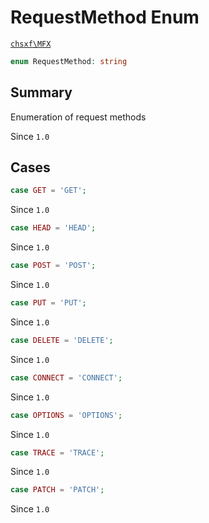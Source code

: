 # RequestMethod Enum

[`chsxf\MFX`](API-Namespace-chsxf_MFX)

```php
enum RequestMethod: string
```

## Summary

Enumeration of request methods

Since `1.0`

## Cases

```php
case GET = 'GET';
```

Since `1.0`

```php
case HEAD = 'HEAD';
```

Since `1.0`

```php
case POST = 'POST';
```

Since `1.0`

```php
case PUT = 'PUT';
```

Since `1.0`

```php
case DELETE = 'DELETE';
```

Since `1.0`

```php
case CONNECT = 'CONNECT';
```

Since `1.0`

```php
case OPTIONS = 'OPTIONS';
```

Since `1.0`

```php
case TRACE = 'TRACE';
```

Since `1.0`

```php
case PATCH = 'PATCH';
```

Since `1.0`


